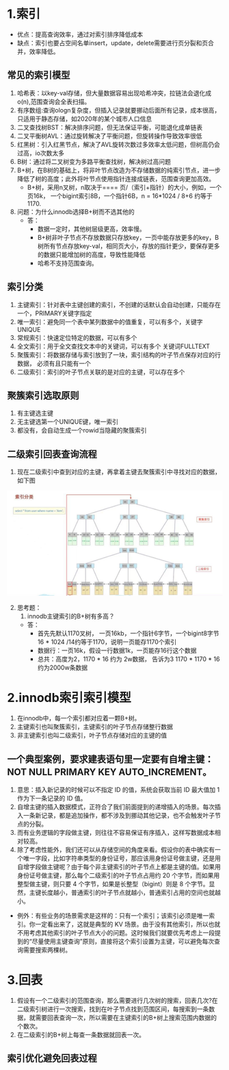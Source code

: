 <!--
 * @Author: zzzzztw
 * @Date: 2023-03-29 14:48:18
 * @LastEditors: Do not edit
 * @LastEditTime: 2023-04-02 17:46:32
 * @FilePath: /cpptest/mysql45/04 - 05索引.md
-->
# 1.索引
* 优点：提高查询效率，通过对索引排序降低成本
* 缺点：索引也要占空间名单insert，update，delete需要进行页分裂和页合并，效率降低。
## 常见的索引模型
1. 哈希表：以key-val存储，但大量数据容易出现哈希冲突，拉链法会退化成o(n),范围查询会全表扫描。
2. 有序数组:查询ologn复杂度，但插入记录就要挪动后面所有记录，成本很高，只适用于静态存储，如2020年的某个城市人口信息
3. 二叉查找树BST：解决排序问题，但无法保证平衡，可能退化成单链表
4. 二叉平衡树AVL：通过旋转解决了平衡问题，但旋转操作导致效率很低
5. 红黑树：引入红黑节点，解决了AVL旋转次数过多效率太低问题，但树高仍会过高，io次数太多
6. B树：通过将二叉树变为多路平衡查找树，解决树过高问题
7. B+树，在B树的基础上，将非叶节点改造为不存储数据的纯索引节点，进一步降低了树的高度；此外将叶节点使用指针连接成链表，范围查询更加高效。
   * B+树，采用n叉树，n取决于==== 页/（索引+指针）的大小，例如，一个页16k， 一个bigint索引8B，一个指针6B，n = 16*1024 / 8+6 约等于1170.
9. 问题：为什么innodb选择B+树而不选其他的
   * 答：
      * 数据一定时，其他树层级更高，效率慢。 
      * B+树非叶子节点不存放数据只存放key，一页中能存放更多的key，B树所有节点存放key-val，相同页大小，存放的指针更少，要保存更多的数据只能增加树的高度，导致性能降低
      * 哈希不支持范围查询。
## 索引分类
1. 主键索引：针对表中主键创建的索引，不创建的话默认会自动创建，只能存在一个，PRIMARY关键字指定
2. 唯一索引：避免同一个表中某列数据中的值重复，可以有多个，关键字UNIQUE
3. 常规索引：快速定位特定的数据，可以有多个
4. 全文索引：用于全文查找文本中的关键词，可以有多个 关键词FULLTEXT
5. 聚簇索引：将数据存储与索引放到了一块，索引结构的叶子节点保存对应的行数据， 必须有且只能有一个
6. 二级索引：索引的叶子节点关联的是对应的主键，可以存在多个
## 聚簇索引选取原则
1. 有主键选主键
2. 无主键选第一个UNIQUE键，唯一索引
3. 都没有，会自动生成一个rowid当隐藏的聚簇索引
## 二级索引回表查询流程
1. 现在二级索引中查到对应的主键，再拿着主键去聚簇索引中寻找对应的数据，如下图
<center>

![](img/04(1).jpg)

</center>

2. 思考题：  
   1. innodb主键索引的B+树有多高？
   * 答：
     * 首先先默认1170叉树， 一页16kb，一个指针6字节，一个bigint8字节 16 * 1024 /14约等于1170，说明一页能存1170个索引
     * 数据行：一页16k，假设一行数据1k，一页能存16行这个数据
     * 总共：高度为2，1170 * 16 约为 2w数据， 告诉为3 1170 * 1170 * 16 约为2000w条数据
# 2.innodb索引索引模型
1. 在innodb中，每一个索引都对应着一颗B+树。
2. 主键索引也叫聚簇索引，主键索引的叶子节点存储整行数据
3. 非主键索引也叫二级索引，叶子节点存储对应的主键的值
## 一个典型案例，要求建表语句里一定要有自增主键：NOT NULL PRIMARY KEY AUTO_INCREMENT。
1. 意思：插入新记录的时候可以不指定 ID 的值，系统会获取当前 ID 最大值加 1 作为下一条记录的 ID 值。
2. 自增主键的插入数据模式，正符合了我们前面提到的递增插入的场景。每次插入一条新记录，都是追加操作，都不涉及到挪动其他记录，也不会触发叶子节点的分裂。
3. 而有业务逻辑的字段做主键，则往往不容易保证有序插入，这样写数据成本相对较高。
4. 除了考虑性能外，我们还可以从存储空间的角度来看。假设你的表中确实有一个唯一字段，比如字符串类型的身份证号，那应该用身份证号做主键，还是用自增字段做主键呢？由于每个非主键索引的叶子节点上都是主键的值。如果用身份证号做主键，那么每个二级索引的叶子节点占用约 20 个字节，而如果用整型做主键，则只要 4 个字节，如果是长整型（bigint）则是 8 个字节。显然，主键长度越小，普通索引的叶子节点就越小，普通索引占用的空间也就越小。
* 例外：有些业务的场景需求是这样的：只有一个索引；该索引必须是唯一索引。你一定看出来了，这就是典型的 KV 场景。由于没有其他索引，所以也就不用考虑其他索引的叶子节点大小的问题。这时候我们就要优先考虑上一段提到的“尽量使用主键查询”原则，直接将这个索引设置为主键，可以避免每次查询需要搜索两棵树。

# 3.回表
1. 假设有一个二级索引的范围查询，那么需要进行几次树的搜索，回表几次?在二级索引树进行一次搜索，找到在叶子节点找到范围区间，每搜索到一条数据，就需要回表查询一次，所以需要在主键索引的B+树上搜索范围内数据的个数次。
2. 在二级索引的B+树上每查一条数据就回表一次。
## 索引优化避免回表过程

